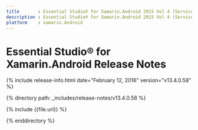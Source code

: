```yaml
---
title       : Essential Studio® for Xamarin.Android 2015 Vol 4 (Service Pack 1) Release Notes
description : Essential Studio® for Xamarin.Android 2015 Vol 4 (Service Pack 1) Release Notes
platform    : xamarin.Android
---
```


# Essential Studio® for Xamarin.Android Release Notes

{% include release-info.html date="February 12, 2016" version="v13.4.0.58" %}

{% directory path: _includes/release-notes/v13.4.0.58 %}


{% include {{file.url}} %}

{% enddirectory %}